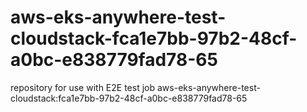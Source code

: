 # aws-eks-anywhere-test-cloudstack-fca1e7bb-97b2-48cf-a0bc-e838779fad78-65
repository for use with E2E test job aws-eks-anywhere-test-cloudstack:fca1e7bb-97b2-48cf-a0bc-e838779fad78-65
